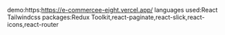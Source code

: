 demo:https:https://e-commercee-eight.vercel.app/
languages used:React Tailwindcss
packages:Redux Toolkit,react-paginate,react-slick,react-icons,react-router

